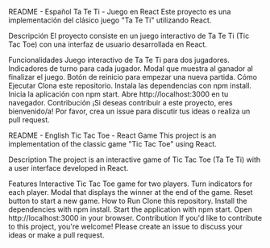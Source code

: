 README - Español
Ta Te Ti - Juego en React
Este proyecto es una implementación del clásico juego "Ta Te Ti" utilizando React.

Descripción
El proyecto consiste en un juego interactivo de Ta Te Ti (Tic Tac Toe) con una interfaz de usuario desarrollada en React.

Funcionalidades
Juego interactivo de Ta Te Ti para dos jugadores.
Indicadores de turno para cada jugador.
Modal que muestra al ganador al finalizar el juego.
Botón de reinicio para empezar una nueva partida.
Cómo Ejecutar
Clona este repositorio.
Instala las dependencias con npm install.
Inicia la aplicación con npm start.
Abre http://localhost:3000 en tu navegador.
Contribución
¡Si deseas contribuir a este proyecto, eres bienvenido/a! Por favor, crea un issue para discutir tus ideas o realiza un pull request.



README - English
Tic Tac Toe - React Game
This project is an implementation of the classic game "Tic Tac Toe" using React.

Description
The project is an interactive game of Tic Tac Toe (Ta Te Ti) with a user interface developed in React.

Features
Interactive Tic Tac Toe game for two players.
Turn indicators for each player.
Modal that displays the winner at the end of the game.
Reset button to start a new game.
How to Run
Clone this repository.
Install the dependencies with npm install.
Start the application with npm start.
Open http://localhost:3000 in your browser.
Contribution
If you'd like to contribute to this project, you're welcome! Please create an issue to discuss your ideas or make a pull request.

